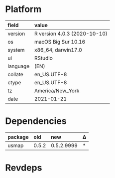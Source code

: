 # Platform

|field    |value                        |
|:--------|:----------------------------|
|version  |R version 4.0.3 (2020-10-10) |
|os       |macOS Big Sur 10.16          |
|system   |x86_64, darwin17.0           |
|ui       |RStudio                      |
|language |(EN)                         |
|collate  |en_US.UTF-8                  |
|ctype    |en_US.UTF-8                  |
|tz       |America/New_York             |
|date     |2021-01-21                   |

# Dependencies

|package |old   |new        |Δ  |
|:-------|:-----|:----------|:--|
|usmap   |0.5.2 |0.5.2.9999 |*  |

# Revdeps

